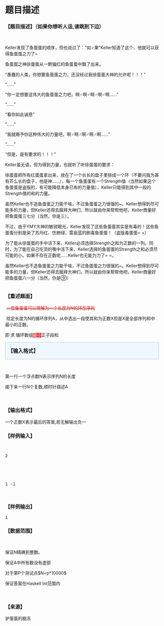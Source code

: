 # 题目描述


<h3>
【题目描述】（如果你想听人话,请跳到下边）
</h3>
<p>
<br/>
</p>
<p>
Keller发现了鱼蛋蛋的顺序，但也说过了：&#34;如♂果&#34;Keller知道了这个，他就可以获得鱼蛋蛋之力了~
</p>
<p>
鱼蛋蛋之神徐蛋蛋从一颗偏红的鱼蛋蛋中飘了出来。
</p>
<p>
“愚蠢的人类，你想要鱼蛋蛋之力，还没经过我徐蛋蛋大神的允许呢！！！”
</p>
<p>
“……”
</p>
<p>
“你一定想要这伟大的鱼蛋蛋之力吧，啊♂啊♂啊♂啊♂啊……”
</p>
<p>
“……”
</p>
<p>
“看你如此诚恳”
</p>
<p>
“……”
</p>
<p>
“我就赐予你这种伟大的力量吧，啊♂啊♂啊♂啊♂啊……”
</p>
<p>
“……”
</p>
<p>
“但是，是有要求的！！！”
</p>
<p>
Keller虽无语，但为得到力量，也就听了听徐蛋蛋的要求：
</p>
<p>
徐蛋蛋把所有红蛋蛋拿出来，放在了一个长长的盘子里排成一个环（不要问我为甚有芥么长的盘子，他是神……），每一个鱼蛋蛋有一个Strength值（当然如果这个鱼蛋蛋是盗版的，有可能降低本身已有的力量值），Keller只能得到其中一段的Strength值的和的力量。
</p>
<p>
虽然Keller也不造鱼蛋蛋之力能干啥，不过鱼蛋蛋之力很强的~。Keller想得到尽可能多的力量，但Keller还得去膜拜大神们，所以就由你来帮帮他吧，Keller商量好把鱼蛋蛋三七分（当然，你是三）。
</p>
<p>
不过，由于YMY大神的敏锐眼光，Keller发现了这些鱼蛋蛋其实是有毒的！这些鱼蛋蛋分别是染了苏丹红、伤肺绿、雷亩蓝的剧毒鱼蛋蛋！（盗版毒蛋蛋= =）
</p>
<p>
为了能从徐蛋蛋的手中活下来，Keller必须选择Strength之和为正数的一列。同时，为了能在自己吃货的嘴中活下来，Keller选择的鱼蛋蛋的Strength之和必须尽可能的小。如果不存在正数呢……Keller也无能为力了= =。
</p>
<p>
虽然Keller也不造鱼蛋蛋之力能干啥，不过鱼蛋蛋之力很强的~。Keller想得到尽可能多的力量，但Keller还得去膜拜大神们，所以就由你来帮帮他吧，Keller商量好把鱼蛋蛋八一分（当然，你是⑨）
</p>
<p>
<img src="/upload/image/20161113/20161113172527_36415.jpg" alt=""/> 
</p>
<h3>
<p class="MsoNormal" align="left">
【重述题面】
</p>
</h3>
<p class="MsoNormal">
<span style="color:red;"> </span><s><span style="font-family:宋体;color:red;">一盘鱼蛋蛋可以理解为一个长度为</span><span style="color:red;">N</span></s><s><span style="font-family:宋体;color:red;">的环型序列</span></s> 
</p>
<p class="MsoNormal">
 <span style="font-family:宋体;">给定长度为</span>N<span style="font-family:宋体;">的循环序列</span>A<span style="font-family:宋体;">，从中选出一段使其和为正数</span>X<span style="font-family:宋体;">但是</span>X<span style="font-family:宋体;">是全部序列和中最小的正数。</span> 
</p>
<p class="MsoNormal">
<span style="font-family:宋体;">即 求 循环数组<span style="color:#FFFFFF;background-color:#E53333;">最小</span>正子段和</span> 
</p>
<p class="MsoNormal">
<span style="font-family:宋体;"></span> 
</p>
<div style="border:solid lightsteelblue 1.0pt;padding:1.0pt 6.0pt 1.0pt 6.0pt;background:aliceblue;">
<p class="MsoNormal" align="left">
<b><span style="font-size:12.5pt;font-family:宋体;">【输入格式】</span></b><b><span style="font-size:12.5pt;font-family:Arial, sans-serif;"></span></b> 
</p>
</div>
<p class="MsoNormal" align="left">
<br/>
</p>
<p>
第一行一个浮点数N表示序列N的长度
</p>
<p>
接下来一行N个复数,顺时针描述A
</p>
<p>
<br/>
</p>
<h3>
【输出格式】
</h3>
<p>
一个正数X表示最后的答案,若无解输出负一
</p>
<h3>
【样例输入】
</h3>
<pre><p>
2
</p>

<p>
1 -1
</p>
</pre>
<h3>
【样例输出】
</h3>
<pre>1</pre>
<h3>
【数据范围】
</h3>
<p>
<br/>
</p>
<p>
保证N精确到整数。
</p>
<p>
保证A中所有数没有虚部
</p>
<p>
对于第P个测试点$N=p*10000$
</p>
<p>
保证答案在Haskell Int范围内
</p>
<p>
<br/>
</p>
<h3>
【来源】
</h3>
<p>
驴蛋蛋的脑冻
</p>

